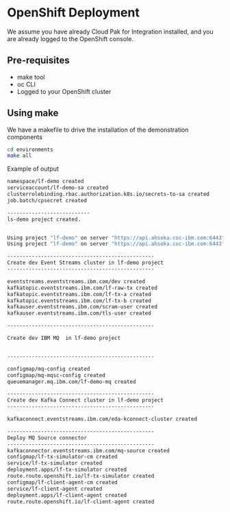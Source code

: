 # OpenShift Deployment


We assume you have already Cloud Pak for Integration installed, and you are already logged to the OpenShift console. 

## Pre-requisites

* make tool
* oc CLI
* Logged to your OpenShift cluster

## Using make

We have a makefile to drive the installation of the demonstration components

```sh
cd environments
make all
```

Example of output

```sh
namespace/lf-demo created
serviceaccount/lf-demo-sa created
clusterrolebinding.rbac.authorization.k8s.io/secrets-to-sa created
job.batch/cpsecret created

---------------------------
ls-demo project created.


Using project "lf-demo" on server "https://api.ahsoka.coc-ibm.com:6443".
Using project "lf-demo" on server "https://api.ahsoka.coc-ibm.com:6443".

------------------------------------------------
Create dev Event Streams cluster in lf-demo project
------------------------------------------------

eventstreams.eventstreams.ibm.com/dev created
kafkatopic.eventstreams.ibm.com/lf-raw-tx created
kafkatopic.eventstreams.ibm.com/lf-tx-a created
kafkatopic.eventstreams.ibm.com/lf-tx-b created
kafkauser.eventstreams.ibm.com/scram-user created
kafkauser.eventstreams.ibm.com/tls-user created

------------------------------------------------

Create dev IBM MQ  in lf-demo project


------------------------------------------------

configmap/mq-config created
configmap/mq-mqsc-config created
queuemanager.mq.ibm.com/lf-demo-mq created

------------------------------------------------
Create dev Kafka Connect cluster in lf-demo project
------------------------------------------------

kafkaconnect.eventstreams.ibm.com/eda-kconnect-cluster created

------------------------------------------------
Deploy MQ Source connector
------------------------------------------------
kafkaconnector.eventstreams.ibm.com/mq-source created
configmap/lf-tx-simulator-cm created
service/lf-tx-simulator created
deployment.apps/lf-tx-simulator created
route.route.openshift.io/lf-tx-simulator created
configmap/lf-client-agent-cm created
service/lf-client-agent created
deployment.apps/lf-client-agent created
route.route.openshift.io/lf-client-agent created
```

